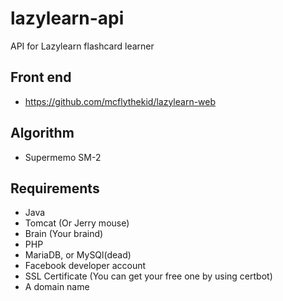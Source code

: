# lazylearn-api
API for Lazylearn flashcard learner

## Front end
* https://github.com/mcflythekid/lazylearn-web

## Algorithm
* Supermemo SM-2

## Requirements
* Java
* Tomcat (Or Jerry mouse)
* Brain (Your braind)
* PHP
* MariaDB, or MySQl(dead)
* Facebook developer account
* SSL Certificate (You can get your free one by using certbot)
* A domain name

